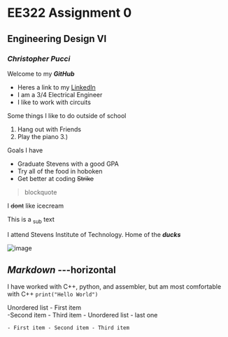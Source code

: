 # EE322 Assignment 0 
## Engineering Design VI
### _Christopher Pucci_

Welcome to my **_GitHub_** 

- Heres a link to my [LinkedIn](https://www.linkedin.com/in/christopher-pucci-695473279/)
- I am a 3/4 Electrical Engineer
- I like to work with circuits

Some things I like to do outside of school
1. Hang out with Friends
2. Play the piano
3.) 

Goals I have
- Graduate Stevens with a good GPA
- Try all of the food in hoboken
- Get better at coding
 ~~Strike~~
 > blockquote

I ~~dont~~ like icecream

This is a <sub>sub</sub> text

I attend Stevens Institute of Technology. Home of the **_ducks_**

![image](https://github.com/Githubpucci/EE-322/assets/116912039/b5a1bccc-7876-43fd-85d1-c860e3191019)

***Markdown***
---horizontal
---
I have worked with C++, python, and assembler, but am most comfortable with C++
`print("Hello World")`



Unordered list
    - First item  
    -Second item - Third item
    - Unordered list
    - last one

    - First item - Second item - Third item
